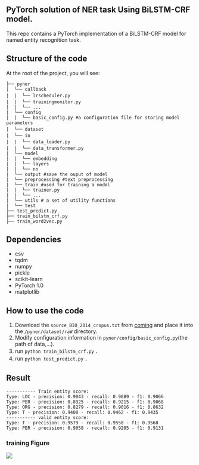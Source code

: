 ## PyTorch solution of NER task Using BiLSTM-CRF model.

This repo contains a PyTorch implementation of a BiLSTM-CRF model for named entity recognition task.

## Structure of the code

At the root of the project, you will see:

```text
├── pyner
|  └── callback
|  |  └── lrscheduler.py　　
|  |  └── trainingmonitor.py　
|  |  └── ...
|  └── config
|  |  └── basic_config.py #a configuration file for storing model parameters
|  └── dataset　　　
|  └── io　　　　
|  |  └── data_loader.py　　
|  |  └── data_transformer.py　　
|  └── model
|  |  └── embedding
|  |  └── layers
|  |  └── nn
|  └── output #save the ouput of model
|  └── preprocessing #text preprocessing 
|  └── train #used for training a model
|  |  └── trainer.py 
|  |  └── ...
|  └── utils # a set of utility functions
|  └── test
├── test_predict.py
├── train_bilstm_crf.py
├── train_word2vec.py
```
## Dependencies

- csv
- tqdm
- numpy
- pickle
- scikit-learn
- PyTorch 1.0
- matplotlib

## How to use the code

1. Download the `source_BIO_2014_cropus.txt` from [coming](url) and place it into the `/pyner/dataset/raW` directory.
2. Modify configuration information in `pyner/config/basic_config.py`(the path of data,...).
3. run `python train_bilstm_crf.py` ．
4. run `python test_predict.py` ．


## Result

```text
----------- Train entity score:
Type: LOC - precision: 0.9043 - recall: 0.9089 - f1: 0.9066
Type: PER - precision: 0.8925 - recall: 0.9215 - f1: 0.9068
Type: ORG - precision: 0.8279 - recall: 0.9016 - f1: 0.8632
Type: T - precision: 0.9408 - recall: 0.9462 - f1: 0.9435
----------- valid entity score:
Type: T - precision: 0.9579 - recall: 0.9558 - f1: 0.9568
Type: PER - precision: 0.9058 - recall: 0.9205 - f1: 0.9131
```

### training Figure

![]( https://lonepatient-1257945978.cos.ap-chengdu.myqcloud.com/20190225223107.png)
